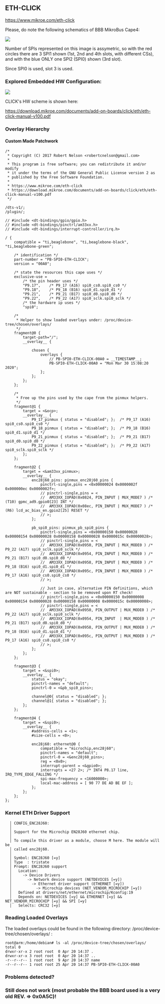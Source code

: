 ## ETH-CLICK
https://www.mikroe.com/eth-click

Please, do note the following schematics of BBB MikroBus Cape4:

![](../Images/Cape4-SPI1-SPI2.jpg)

Number of SPIs represented on this image is assymetric, so with the red circles there
are 3 SPI1 shown (1st, 2nd and 4th slots, with different CSs), and with the blue ONLY
one SPI2 (SPI0) shown (3rd slot).

Since SPI0 is used, slot 3 is used.

### Explored Embedded HW Configuration:

![](../Images/beaglebone-ETH-cape.jpg)

CLICK's HW scheme is shown here:

https://download.mikroe.com/documents/add-on-boards/click/eth/eth-click-manual-v100.pdf

### Overlay Hierarchy

#### Custom Made Patchwork

```
/*
 * Copyright (C) 2017 Robert Nelson <robertcnelson@gmail.com>
 *
 * This program is free software; you can redistribute it and/or modify
 * it under the terms of the GNU General Public License version 2 as
 * published by the Free Software Foundation.
 *
 * https://www.mikroe.com/eth-click
 * https://download.mikroe.com/documents/add-on-boards/click/eth/eth-click-manual-v100.pdf
 */

/dts-v1/;
/plugin/;

// #include <dt-bindings/gpio/gpio.h>
// #include <dt-bindings/pinctrl/am33xx.h>
// #include <dt-bindings/interrupt-controller/irq.h>

/ {
	compatible = "ti,beaglebone", "ti,beaglebone-black", "ti,beaglebone-green";

	/* identification */
	part-number = "PB-SPI0-ETH-CLICK";
	version = "00A0";

	/* state the resources this cape uses */
	exclusive-use =
		/* the pin header uses */
		"P9.17",	/* P9_17 (A16) spi0_cs0.spi0_cs0 */
		"P9.18",	/* P9_18 (B16) spi0_d1.spi0_d1 */
		"P9.21",	/* P9_21 (B17) spi0_d0.spi0_d0 */
		"P9.22",	/* P9_22 (A17) spi0_sclk.spi0_sclk */
		/* the hardware ip uses */
		"spi0";

	/*
	 * Helper to show loaded overlays under: /proc/device-tree/chosen/overlays/
	 */
	fragment@0 {
		target-path="/";
		__overlay__ {

			chosen {
				overlays {
					// PB-SPI0-ETH-CLICK-00A0 = __TIMESTAMP__;
					PB-SPI0-ETH-CLICK-00A0 = "Mon Mar 30 15:08:20 2020";
				};
			};
		};
	};

	/*
	 * Free up the pins used by the cape from the pinmux helpers.
	 */
	fragment@1 {
		target = <&ocp>;
		__overlay__ {
			P9_17_pinmux { status = "disabled"; };	/* P9_17 (A16) spi0_cs0.spi0_cs0 */
			P9_18_pinmux { status = "disabled"; };	/* P9_18 (B16) spi0_d1.spi0_d1 */
			P9_21_pinmux { status = "disabled"; };	/* P9_21 (B17) spi0_d0.spi0_d0 */
			P9_22_pinmux { status = "disabled"; };	/* P9_22 (A17) spi0_sclk.spi0_sclk */
		};
	};

	fragment@2 {
		target = <&am33xx_pinmux>;
		__overlay__ {
			enc28j60_pins: pinmux_enc28j60_pins {
				pinctrl-single,pins = <0x00000024 0x0000002f 0x000000ec 0x0000002f>;
				// pinctrl-single,pins = <
				//	AM33XX_IOPAD(0x0824, PIN_INPUT | MUX_MODE7 ) /* (T10) gpmc_ad9.gpio0[23] INT */
				//	AM33XX_IOPAD(0x08ec, PIN_INPUT | MUX_MODE7 ) /* (R6) lcd_ac_bias_en.gpio2[25] RESET */
				// >;
			};

			pb_spi0_pins: pinmux_pb_spi0_pins {
				pinctrl-single,pins = <0x00000150 0x00000028 0x00000154 0x00000028 0x00000158 0x00000028 0x0000015c 0x00000028>;
				// pinctrl-single,pins = <
				//	AM33XX_IOPAD(0x0950, PIN_INPUT | MUX_MODE0 ) /* P9_22 (A17) spi0_sclk.spi0_sclk */
				//	AM33XX_IOPAD(0x0954, PIN_INPUT | MUX_MODE0 ) /* P9_21 (B17) spi0_d0.spi0_d0 */
				//	AM33XX_IOPAD(0x0958, PIN_INPUT | MUX_MODE0 ) /* P9_18 (B16) spi0_d1.spi0_d1 */
				//	AM33XX_IOPAD(0x095c, PIN_INPUT | MUX_MODE0 ) /* P9_17 (A16) spi0_cs0.spi0_cs0 */
				// >;

				// Just in case, alternative PIN definitions, which are NOT sustainable - section to be removed upon RT check!
				// pinctrl-single,pins = <0x00000150 0x00000008 0x00000154 0x00000028 0x00000158 0x00000008 0x0000015c 0x00000008>;
				// pinctrl-single,pins = <
				//	AM33XX_IOPAD(0x0950, PIN_OUTPUT | MUX_MODE0 ) /* P9_22 (A17) spi0_sclk.spi0_sclk */
				//	AM33XX_IOPAD(0x0954, PIN_INPUT  | MUX_MODE0 ) /* P9_21 (B17) spi0_d0.spi0_d0 */
				//	AM33XX_IOPAD(0x0958, PIN_OUTPUT | MUX_MODE0 ) /* P9_18 (B16) spi0_d1.spi0_d1 */
				//	AM33XX_IOPAD(0x095c, PIN_OUTPUT | MUX_MODE0 ) /* P9_17 (A16) spi0_cs0.spi0_cs0 */
				// >;
			};
		};
	};

	fragment@3 {
		target = <&spi0>;
		__overlay__ {
			status = "okay";
			pinctrl-names = "default";
			pinctrl-0 = <&pb_spi0_pins>;

			channel@0{ status = "disabled"; };
			channel@1{ status = "disabled"; };
		};
	};

	fragment@4 {
		target = <&spi0>;
		__overlay__ {
			#address-cells = <1>;
			#size-cells = <0>;

			enc28j60: ethernet@0 {
				compatible = "microchip,enc28j60";
				pinctrl-names = "default";
				pinctrl-0 = <&enc28j60_pins>;
				reg = <0x0>;
				interrupt-parent = <&gpio0>;
				interrupts = <27 2>; /* INT4 P8.17 line, IRQ_TYPE_EDGE_FALLING */
				spi-max-frequency = <16000000>;
				local-mac-address = [ 90 77 DE AD BE EF ];
			};
		};
	};
};
```

### Kernel ETH Driver Support

	  │ CONFIG_ENC28J60:
	  │
	  │ Support for the Microchip EN28J60 ethernet chip.
	  │
	  │ To compile this driver as a module, choose M here. The module will be
	  │ called enc28j60.
	  │
	  │ Symbol: ENC28J60 [=y]
	  │ Type  : tristate
	  │ Prompt: ENC28J60 support
	  │   Location:
	  │     -> Device Drivers
	  │       -> Network device support (NETDEVICES [=y])
	  │         -> Ethernet driver support (ETHERNET [=y])
	  │           -> Microchip devices (NET_VENDOR_MICROCHIP [=y])
	  │   Defined at drivers/net/ethernet/microchip/Kconfig:19
	  │   Depends on: NETDEVICES [=y] && ETHERNET [=y] && NET_VENDOR_MICROCHIP [=y] && SPI [=y]
	  │   Selects: CRC32 [=y]

### Reading Loaded Overlays

The loaded overlays could be found in the following directory: /proc/device-tree/chosen/overlays/ :

	root@arm:/home/debian# ls -al /proc/device-tree/chosen/overlays/
	total 0
	drwxr-xr-x 2 root root  0 Apr 20 14:37 .
	drwxr-xr-x 3 root root  0 Apr 20 14:37 ..
	-r--r--r-- 1 root root  9 Apr 20 14:37 name
	-r--r--r-- 1 root root 25 Apr 20 14:37 PB-SPI0-ETH-CLICK-00A0

### Problems detected?

### Still does not work (most probable the BBB board used is a very old REV. => 0x0A5C)!

